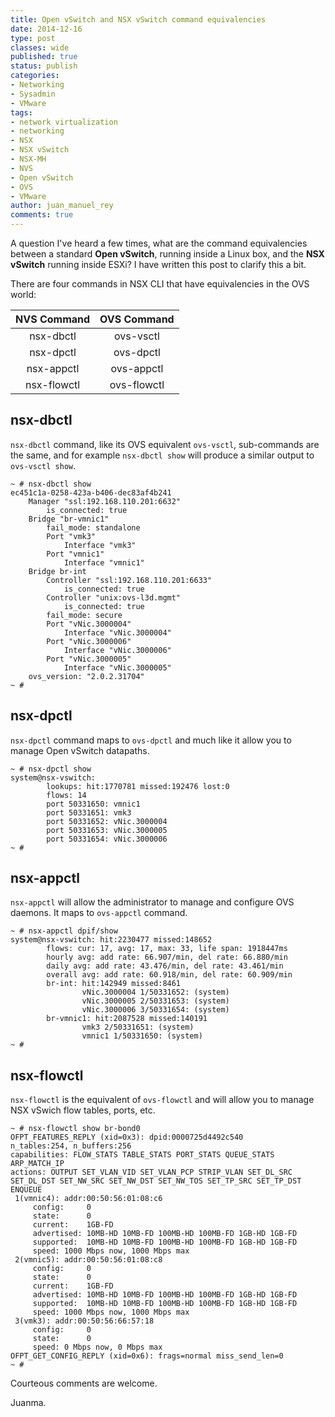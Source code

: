 ```yaml
---
title: Open vSwitch and NSX vSwitch command equivalencies
date: 2014-12-16
type: post
classes: wide
published: true
status: publish
categories:
- Networking
- Sysadmin
- VMware
tags:
- network virtualization
- networking
- NSX
- NSX vSwitch
- NSX-MH
- NVS
- Open vSwitch
- OVS
- VMware
author: juan_manuel_rey
comments: true
---
```


A question I've heard a few times, what are the command equivalencies between a standard **Open vSwitch**, running inside a Linux box, and the **NSX vSwitch** running inside ESXi? I have written this post to clarify this a bit.

There are four commands in NSX CLI that have equivalencies in the OVS
world:

  **NVS Command** | **OVS Command**
  :---: | :---:
  nsx-dbctl | ovs-vsctl
  nsx-dpctl | ovs-dpctl
  nsx-appctl | ovs-appctl
  nsx-flowctl | ovs-flowctl

## nsx-dbctl

`nsx-dbctl` command, like its OVS equivalent `ovs-vsctl`, sub-commands are the same, and for example `nsx-dbctl show` will produce a similar output to `ovs-vsctl show`.

```
~ # nsx-dbctl show
ec451c1a-0258-423a-b406-dec83af4b241
    Manager "ssl:192.168.110.201:6632"
        is_connected: true
    Bridge "br-vmnic1"
        fail_mode: standalone
        Port "vmk3"
            Interface "vmk3"
        Port "vmnic1"
            Interface "vmnic1"
    Bridge br-int
        Controller "ssl:192.168.110.201:6633"
            is_connected: true
        Controller "unix:ovs-l3d.mgmt"
            is_connected: true
        fail_mode: secure
        Port "vNic.3000004"
            Interface "vNic.3000004"
        Port "vNic.3000006"
            Interface "vNic.3000006"
        Port "vNic.3000005"
            Interface "vNic.3000005"
    ovs_version: "2.0.2.31704"
~ #
```

## nsx-dpctl

`nsx-dpctl` command maps to `ovs-dpctl` and much like it allow you to manage Open vSwitch datapaths.

```
~ # nsx-dpctl show
system@nsx-vswitch:
        lookups: hit:1770781 missed:192476 lost:0
        flows: 14
        port 50331650: vmnic1
        port 50331651: vmk3
        port 50331652: vNic.3000004
        port 50331653: vNic.3000005
        port 50331654: vNic.3000006
~ #
```

## nsx-appctl

`nsx-appctl` will allow the administrator to manage and configure OVS daemons. It maps to `ovs-appctl` command.

```
~ # nsx-appctl dpif/show
system@nsx-vswitch: hit:2230477 missed:148652
        flows: cur: 17, avg: 17, max: 33, life span: 1918447ms
        hourly avg: add rate: 66.907/min, del rate: 66.880/min
        daily avg: add rate: 43.476/min, del rate: 43.461/min
        overall avg: add rate: 60.918/min, del rate: 60.909/min
        br-int: hit:142949 missed:8461
                vNic.3000004 1/50331652: (system)
                vNic.3000005 2/50331653: (system)
                vNic.3000006 3/50331654: (system)
        br-vmnic1: hit:2087528 missed:140191
                vmk3 2/50331651: (system)
                vmnic1 1/50331650: (system)
~ #
```

## nsx-flowctl

`nsx-flowctl` is the equivalent of `ovs-flowctl` and will allow you to manage NSX vSwich flow tables, ports, etc.

```
~ # nsx-flowctl show br-bond0
OFPT_FEATURES_REPLY (xid=0x3): dpid:0000725d4492c540
n_tables:254, n_buffers:256
capabilities: FLOW_STATS TABLE_STATS PORT_STATS QUEUE_STATS ARP_MATCH_IP
actions: OUTPUT SET_VLAN_VID SET_VLAN_PCP STRIP_VLAN SET_DL_SRC SET_DL_DST SET_NW_SRC SET_NW_DST SET_NW_TOS SET_TP_SRC SET_TP_DST ENQUEUE
 1(vmnic4): addr:00:50:56:01:08:c6
     config:     0
     state:      0
     current:    1GB-FD
     advertised: 10MB-HD 10MB-FD 100MB-HD 100MB-FD 1GB-HD 1GB-FD
     supported:  10MB-HD 10MB-FD 100MB-HD 100MB-FD 1GB-HD 1GB-FD
     speed: 1000 Mbps now, 1000 Mbps max
 2(vmnic5): addr:00:50:56:01:08:c8
     config:     0
     state:      0
     current:    1GB-FD
     advertised: 10MB-HD 10MB-FD 100MB-HD 100MB-FD 1GB-HD 1GB-FD
     supported:  10MB-HD 10MB-FD 100MB-HD 100MB-FD 1GB-HD 1GB-FD
     speed: 1000 Mbps now, 1000 Mbps max
 3(vmk3): addr:00:50:56:66:57:18
     config:     0
     state:      0
     speed: 0 Mbps now, 0 Mbps max
OFPT_GET_CONFIG_REPLY (xid=0x6): frags=normal miss_send_len=0
~ #
```

Courteous comments are welcome.

Juanma.
